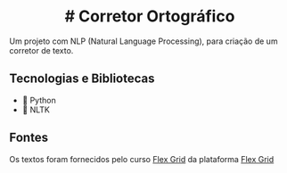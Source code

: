 <h1 align="center">
  # Corretor Ortográfico 
</h1>

Um projeto com NLP (Natural Language Processing), para criação de um corretor de texto.

## Tecnologias e Bibliotecas
- 🐍 Python
- 🧮 NLTK

## Fontes

Os textos foram fornecidos pelo curso <a href=“https://cursos.alura.com.br/course/nlp-corretor-ortografico“>Flex Grid</a> da plataforma <a href=“https://www.alura.com.br/“>Flex Grid</a>
